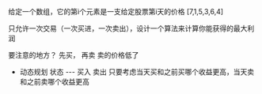 给定一个数组，它的第i个元素是一支给定股票第i天的价格
[7,1,5,3,6,4] 

只允许一次交易（一次买进，一次卖出），设计一个算法来计算你能获得的最大利润


要注意的地方？
先买， 再卖
卖的价格低了

- 动态规划
 状态 --- 买入 卖出
 只要考虑当天买和之前买哪个收益更高，当天卖和之前卖哪个收益更高
